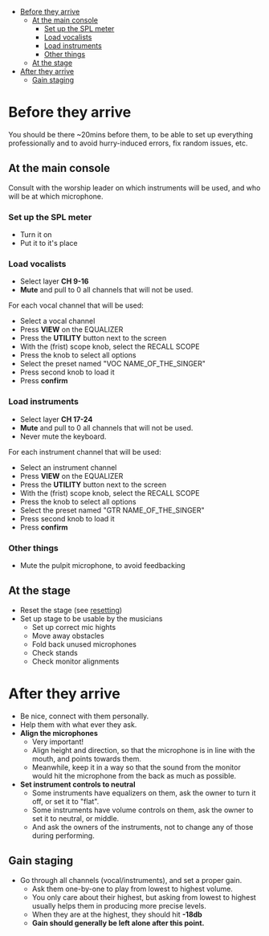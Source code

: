<!-- TOC -->
* [Before they arrive](#before-they-arrive)
  * [At the main console](#at-the-main-console)
    * [Set up the SPL meter](#set-up-the-spl-meter)
    * [Load vocalists](#load-vocalists)
    * [Load instruments](#load-instruments)
    * [Other things](#other-things)
  * [At the stage](#at-the-stage)
* [After they arrive](#after-they-arrive)
  * [Gain staging](#gain-staging)
<!-- TOC -->

# Before they arrive
You should be there ~20mins before them, to be able to set up
everything professionally and to avoid hurry-induced errors, fix random issues, etc.


## At the main console
Consult with the worship leader on which instruments will be used,
and who will be at which microphone.

### Set up the SPL meter
 * Turn it on
 * Put it to it's place

### Load vocalists

 * Select layer **CH 9-16**
 * **Mute** and pull to 0 all channels that will not be used.

For each vocal channel that will be used:

 * Select a vocal channel
 * Press **VIEW** on the EQUALIZER
 * Press the **UTILITY** button next to the screen
 * With the (frist) scope knob, select the RECALL SCOPE
 * Press the knob to select all options
 * Select the preset named "VOC NAME_OF_THE_SINGER"
 * Press second knob to load it
 * Press **confirm**


### Load instruments

* Select layer **CH 17-24**
* **Mute** and pull to 0 all channels that will not be used.
* Never mute the keyboard.

For each instrument channel that will be used:

* Select an instrument channel
* Press **VIEW** on the EQUALIZER
* Press the **UTILITY** button next to the screen
* With the (frist) scope knob, select the RECALL SCOPE
* Press the knob to select all options
* Select the preset named "GTR NAME_OF_THE_SINGER"
* Press second knob to load it
* Press **confirm**

### Other things
 * Mute  the pulpit microphone, to avoid feedbacking


## At the stage
* Reset the stage (see [resetting](resetting.md))
* Set up stage to be usable by the musicians
     * Set up correct mic hights
     * Move away obstacles
     * Fold back unused microphones
     * Check stands
    * Check monitor alignments

# After they arrive
 * Be nice, connect with them personally.
 * Help them with what ever they ask.
 * **Align the microphones**
   * Very important!
   * Align height and direction, so that the microphone is in line with the mouth, and points towards them.
   * Meanwhile, keep it in a way so that the sound from the monitor would hit the microphone from the back as much as possible.
 * **Set instrument controls to neutral**
   * Some instruments have equalizers on them, ask the owner to turn it off, or set it to "flat".
   * Some instruments have volume controls on them, ask the owner to set it to neutral, or middle.
   * And ask the owners of the instruments, not to change any of those during performing.
   
## Gain staging
 * Go through all channels (vocal/instruments), and set a proper gain.
   * Ask them one-by-one to play from lowest to highest volume.
   * You only care about their highest, but asking from lowest to highest usually helps them in producing more precise levels.
   * When they are at the highest, they should hit **-18db**
   * **Gain should generally be left alone after this point.**
 
